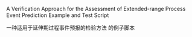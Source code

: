 A Verification Approach for the Assessment of Extended-range Process Event Prediction  Example and Test Script

一种适用于延伸期过程事件预报的检验方法 的例子脚本
